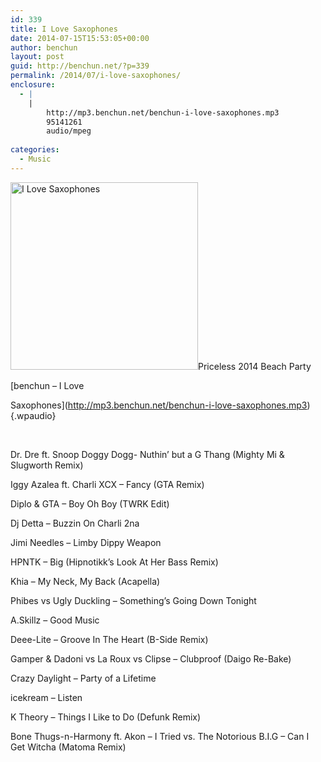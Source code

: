 ```yaml
---
id: 339
title: I Love Saxophones
date: 2014-07-15T15:53:05+00:00
author: benchun
layout: post
guid: http://benchun.net/?p=339
permalink: /2014/07/i-love-saxophones/
enclosure:
  - |
    |
        http://mp3.benchun.net/benchun-i-love-saxophones.mp3
        95141261
        audio/mpeg
        
categories:
  - Music
---
```

<img src="http://benchun.net/wp-content/uploads/2014/07/I-Love-Saxophones-300x300.jpg" alt="I Love Saxophones" width="300" height="300" class="alignleft size-medium wp-image-341" srcset="http://benchun.net/wp-content/uploads/2014/07/I-Love-Saxophones-150x150.jpg 150w, http://benchun.net/wp-content/uploads/2014/07/I-Love-Saxophones-300x300.jpg 300w, http://benchun.net/wp-content/uploads/2014/07/I-Love-Saxophones-1024x1024.jpg 1024w, http://benchun.net/wp-content/uploads/2014/07/I-Love-Saxophones.jpg 1200w" sizes="(max-width: 300px) 100vw, 300px" />Priceless 2014 Beach Party

[benchun &#8211; I Love
  
Saxophones](http://mp3.benchun.net/benchun-i-love-saxophones.mp3){.wpaudio}

<!--more-->


  
<br clear="left" />
  
Dr. Dre ft. Snoop Doggy Dogg- Nuthin&#8217; but a G Thang (Mighty Mi & Slugworth Remix)
  
Iggy Azalea ft. Charli XCX &#8211; Fancy (GTA Remix)
  
Diplo & GTA &#8211; Boy Oh Boy (TWRK Edit)
  
Dj Detta &#8211; Buzzin On Charli 2na
  
Jimi Needles – Limby Dippy Weapon
  
HPNTK &#8211; Big (Hipnotikk&#8217;s Look At Her Bass Remix)
  
Khia &#8211; My Neck, My Back (Acapella)
  
Phibes vs Ugly Duckling &#8211; Something&#8217;s Going Down Tonight
  
A.Skillz – Good Music
  
Deee-Lite &#8211; Groove In The Heart (B-Side Remix)
  
Gamper & Dadoni vs La Roux vs Clipse &#8211; Clubproof (Daigo Re-Bake)
  
Crazy Daylight &#8211; Party of a Lifetime
  
icekream &#8211; Listen
  
K Theory &#8211; Things I Like to Do (Defunk Remix)
  
Bone Thugs-n-Harmony ft. Akon &#8211; I Tried vs. The Notorious B.I.G &#8211; Can I Get Witcha (Matoma Remix)